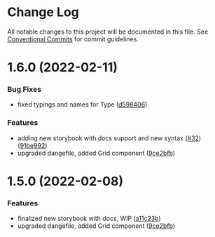 # Change Log

All notable changes to this project will be documented in this file.
See [Conventional Commits](https://conventionalcommits.org) for commit guidelines.

# 1.6.0 (2022-02-11)


### Bug Fixes

* fixed typings and names for Type ([d598406](https://github.com/markoarthofer22/react-components/commit/d5984069b819032d7d83ae52ddcb441ef909d11b))


### Features

* adding new storybook with docs support and new syntax ([#32](https://github.com/markoarthofer22/react-components/issues/32)) ([91be992](https://github.com/markoarthofer22/react-components/commit/91be99236e1722d4681d59adc33aaade1f78b77b))
* upgraded dangefile, added Grid component ([9ce2bfb](https://github.com/markoarthofer22/react-components/commit/9ce2bfbced3c7bbfe6d2e8f3f79d6c55d2159719))





# 1.5.0 (2022-02-08)


### Features

* finalized new storybook with docs, WIP ([a11c23b](https://github.com/markoarthofer22/react-components/commit/a11c23bcde3e37023c02a5721f1b564d6413c1d0))
* upgraded dangefile, added Grid component ([9ce2bfb](https://github.com/markoarthofer22/react-components/commit/9ce2bfbced3c7bbfe6d2e8f3f79d6c55d2159719))
